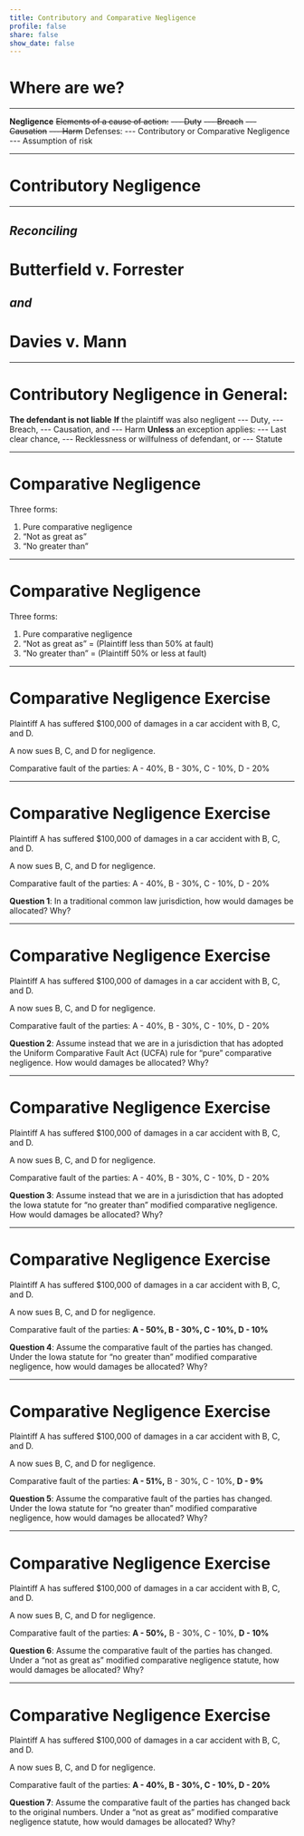 ```yaml
---
title: Contributory and Comparative Negligence
profile: false
share: false
show_date: false
---
```



# Where are we?

---

**Negligence**
~~Elements of a cause of action:~~
~~--- Duty~~
~~--- Breach~~
~~--- Causation~~
~~--- Harm~~
Defenses:
--- Contributory or Comparative Negligence
--- Assumption of risk

---
# Contributory Negligence

---

## _Reconciling_
# Butterfield v. Forrester
## _and_
# Davies v. Mann

---

# Contributory Negligence in General:

**The defendant is not liable**
**If** the plaintiff was also negligent 
--- Duty,
--- Breach,
--- Causation, and
--- Harm
**Unless** an exception applies:
--- Last clear chance,
--- Recklessness or willfulness of defendant, or
--- Statute

---

# Comparative Negligence

Three forms:
1. Pure comparative negligence
2. “Not as great as”
3. “No greater than”

---

# Comparative Negligence

Three forms:
1. Pure comparative negligence
2. “Not as great as” = (Plaintiff less than 50% at fault)
3. “No greater than” = (Plaintiff 50% or less at fault)

---

# Comparative Negligence Exercise
Plaintiff A has suffered $100,000 of damages in a car accident with B, C, and D.

A now sues B, C, and D for negligence.

Comparative fault of the parties: A - 40%, B - 30%, C - 10%, D - 20%


---

# Comparative Negligence Exercise
Plaintiff A has suffered $100,000 of damages in a car accident with B, C, and D.

A now sues B, C, and D for negligence.

Comparative fault of the parties: A - 40%, B - 30%, C - 10%, D - 20%

**Question 1**: In a traditional common law jurisdiction, how would damages be allocated? Why?

---

# Comparative Negligence Exercise
Plaintiff A has suffered $100,000 of damages in a car accident with B, C, and D.

A now sues B, C, and D for negligence.

Comparative fault of the parties: A - 40%, B - 30%, C - 10%, D - 20%

**Question 2**: Assume instead that we are in a jurisdiction that has adopted the Uniform Comparative Fault Act (UCFA) rule for “pure” comparative negligence. How would damages be allocated? Why?

---

# Comparative Negligence Exercise
Plaintiff A has suffered $100,000 of damages in a car accident with B, C, and D.

A now sues B, C, and D for negligence.

Comparative fault of the parties: A - 40%, B - 30%, C - 10%, D - 20%

**Question 3**: Assume instead that we are in a jurisdiction that has adopted the Iowa statute for “no greater than” modified comparative negligence. How would damages be allocated? Why?

---

# Comparative Negligence Exercise
Plaintiff A has suffered $100,000 of damages in a car accident with B, C, and D.

A now sues B, C, and D for negligence.

Comparative fault of the parties: **A - 50%, B - 30%, C - 10%, D - 10%**

**Question 4**: Assume the comparative fault of the parties has changed. Under the Iowa statute for “no greater than” modified comparative negligence, how would damages be allocated? Why?

---

# Comparative Negligence Exercise
Plaintiff A has suffered $100,000 of damages in a car accident with B, C, and D.

A now sues B, C, and D for negligence.

Comparative fault of the parties: **A - 51%,** B - 30%, C - 10%, **D - 9%**

**Question 5**: Assume the comparative fault of the parties has changed. Under the Iowa statute for “no greater than” modified comparative negligence, how would damages be allocated? Why?

---

# Comparative Negligence Exercise
Plaintiff A has suffered $100,000 of damages in a car accident with B, C, and D.

A now sues B, C, and D for negligence.

Comparative fault of the parties: **A - 50%,** B - 30%, C - 10%, **D - 10%**

**Question 6**: Assume the comparative fault of the parties has changed. Under a “not as great as” modified comparative negligence statute, how would damages be allocated? Why?

---

# Comparative Negligence Exercise
Plaintiff A has suffered $100,000 of damages in a car accident with B, C, and D.

A now sues B, C, and D for negligence.

Comparative fault of the parties: **A - 40%, B - 30%, C - 10%, D - 20%**

**Question 7**: Assume the comparative fault of the parties has changed back to the original numbers. Under a “not as great as” modified comparative negligence statute, how would damages be allocated? Why?